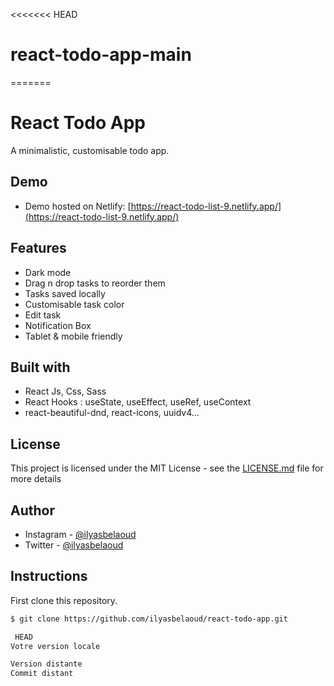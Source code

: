 <<<<<<< HEAD
# react-todo-app-main
=======
# React Todo App

A minimalistic, customisable todo app.

## Demo

- Demo hosted on Netlify: [https://react-todo-list-9.netlify.app/](https://react-todo-list-9.netlify.app/)

## Features

- Dark mode
- Drag n drop tasks to reorder them
- Tasks saved locally
- Customisable task color
- Edit task
- Notification Box
- Tablet & mobile friendly

## Built with

- React Js, Css, Sass
- React Hooks : useState, useEffect, useRef, useContext
- react-beautiful-dnd, react-icons, uuidv4...

## License

This project is licensed under the MIT License - see the [LICENSE.md](LICENSE.md) file for more details

## Author

- Instagram - [@ilyasbelaoud](https://www.instagram.com/ilyasbelaoud)
- Twitter - [@ilyasbelaoud](https://www.twitter.com/ilyasbelaoud)

## Instructions

First clone this repository.
```bash
$ git clone https://github.com/ilyasbelaoud/react-todo-app.git

 HEAD
Votre version locale

Version distante
Commit distant

